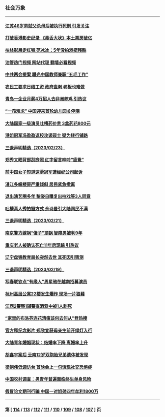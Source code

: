 ### 社会万象
---
#### [江苏46岁男弑父杀母后被执行死刑 引发关注](../../pages/ncid282/n13937901.md?02260445) 
#### [打破香港影史纪录 《毒舌大状》本土票房破亿](../../pages/ncid282/n13937630.md?02260445) 
#### [柏林影展走红毯 范冰冰：5年没拍戏挺残酷](../../pages/ncid282/n13937577.md?02260445) 
#### [油管热门视频 网站代理 翻墙必看视频](http://138.2.39.72:81/youtube.html?epic-marker?02260445)
#### [中共两会提案 曝光中国教师兼职“五毛工作”](../../pages/ncid282/n13937576.md?02260445) 
#### [农民工要求日结工资 政府盘剥 老板也难做](../../pages/ncid282/n13936819.md?02260445) 
#### [青岛一企业月薪4万招人去非洲养鸡 引热议](../../pages/ncid282/n13937354.md?02260445) 
#### [“一孩难求” 中国迎来首轮幼儿园关停潮](../../pages/ncid282/n13937294.md?02260445) 
#### [大陆国家一级演员吐槽药价贵 3盒药花800元](../../pages/ncid282/n13937208.md?02260445) 
#### [港姐冠军冯盈盈返校攻读硕士 疑为转行铺路](../../pages/ncid282/n13936843.md?02260445) 
#### [三退声明精选（2023/02/23）](../../pages/ncid282/n13936994.md?02260445) 
#### [郑秀文晒背部刮痧照 红字留言呻吟“疲惫”](../../pages/ncid282/n13936801.md?02260445) 
#### [前中国女子短道速滑冠军遭经纪公司起诉](../../pages/ncid282/n13936331.md?02260445) 
#### [湛江多幢楼房严重倾斜 居民紧急撤离](../../pages/ncid282/n13936196.md?02260445) 
#### [退出演艺圈多年 黎姿自曝复出拍戏等3人同意](../../pages/ncid282/n13935910.md?02260445) 
#### [吐槽真人秀拍摄方式 佘诗曼引大陆网民不满](../../pages/ncid282/n13934980.md?02260445) 
#### [三退声明精选（2023/02/21）](../../pages/ncid282/n13935108.md?02260445) 
#### [南京警方嫁祸“傻子”顶锅 智障男被判9年](../../pages/ncid282/n13934959.md?02260445) 
#### [重庆老人被确认死亡11年后现踪 引热议](../../pages/ncid282/n13934748.md?02260445) 
#### [辽宁盘锦教育局长突然去世 其死因引猜测](../../pages/ncid282/n13934515.md?02260445) 
#### [三退声明精选（2023/02/19）](../../pages/ncid282/n13933823.md?02260445) 
#### [写春联钦点“有缘人”周星驰在越南招募演员](../../pages/ncid282/n13933589.md?02260445) 
#### [杭州高层公寓22楼发生爆炸 现场一片狼藉](../../pages/ncid282/n13933284.md?02260445) 
#### [江西2警察1辅警查酒驾中被1人刺死](../../pages/ncid282/n13933226.md?02260445) 
#### [“家里的布洛芬连花清瘟该何去何从”登热搜](../../pages/ncid282/n13932657.md?02260445) 
#### [官方释纪念影片 郑欣宜获母亲生前开绿灯入行](../../pages/ncid282/n13932304.md?02260445) 
#### [大陆青年婚姻现状：结婚率下降 离婚率上升](../../pages/ncid282/n13931966.md?02260445) 
#### [胡鑫宇案后 云南12岁双胞胎兄弟遗体被发现](../../pages/ncid282/n13932346.md?02260445) 
#### [梁朝伟低调访台 首映会上一句话现社交恐惧症](../../pages/ncid282/n13932272.md?02260445) 
#### [中国农村调查：男青年普遍面临终生单身风险](../../pages/ncid282/n13932287.md?02260445) 
#### [假冒论文期刊行骗 中国一对姐弟四年牟利1800万](../../pages/ncid282/n13932235.md?02260445) 

---
#### 第 [ [114](./114.md?02260445) / [113](./113.md?02260445) / [112](./112.md?02260445) / [111](./111.md?02260445) / [110](./110.md?02260445) / [109](./109.md?02260445) / [108](./108.md?02260445) / [107](./107.md?02260445) ] 页
